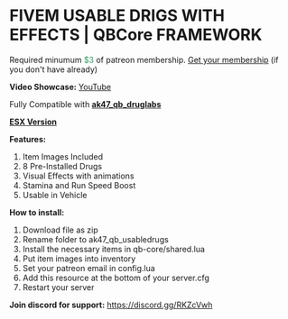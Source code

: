 <h1>FIVEM USABLE DRIGS WITH EFFECTS | QBCore FRAMEWORK</h1>
<p>Required minumum <span style="color: #339966;">$3</span> of patreon membership. <a href="https://patreon.com/menanak47" target="_blank">Get your membership</a> (if you don't have already)</p>
<p><strong>Video Showcase:</strong> <a href="https://youtu.be/zQJ--6U52Aw">YouTube</a></p>
<p>Fully Compatible with <a href="https://youtu.be/uiQaDUQ7FBo" target="_blank" rel="noopener"><strong>ak47_qb_druglabs</strong></a></p>
<p><strong><a href="https://github.com/MenanAk47/ak47_usabledrugs" target="_blank">ESX Version</a></strong></p>
<p><strong>Features: </strong></p>
<ol>
<li>Item Images Included</li>
<li>8 Pre-Installed Drugs</li>
<li>Visual Effects with animations</li>
<li>Stamina and Run Speed Boost</li>
<li>Usable in Vehicle</li>
</ol>
<p><strong>How to install:</strong></p>
<ol>
<li>Download file as zip</li>
<li>Rename folder to ak47_qb_usabledrugs</li>
<li>Install the necessary items in qb-core/shared.lua</li>
<li>Put item images into inventory</li>
<li>Set your patreon email in config.lua</li>
<li>Add this resource at the bottom of your server.cfg</li>
<li>Restart your server</li>
</ol>
<p><strong>Join discord for support:</strong> <a href="https://discord.gg/RKZcVwh">https://discord.gg/RKZcVwh</a></p>
